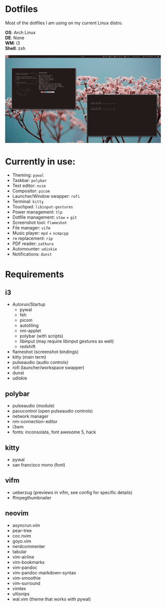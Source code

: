 # Dotfiles
Most of the dotfiles I am using on my current Linux distro.

**OS**: Arch Linux\
**DE**: None\
**WM**: i3\
**Shell**: zsh

![neofetch & cava](rice.png?raw=true "Title")

# Currently in use:
- Theming: `pywal`
- Taskbar: `polybar`
- Text editor: `nvim` 
- Compositor: `picom`
- Launcher/Window swapper: `rofi`
- Terminal: `kitty`
- Touchpad: `libinput-gestures`
- Power management: `tlp`
- Dotfile management: `stow` + `git`
- Screenshot tool: `flameshot`
- File manager: `vifm`
- Music player: `mpd` + `ncmpcpp`
- `rm` replacement: `rip`
- PDF reader: `zathura`
- Automounter: `udiskie`
- Notifications: `dunst`

# Requirements

## i3
- Autorun/Startup
    - pywal
    - feh
    - picom
    - autotiling
    - nm-applet
    - polybar (with scripts)
    - libinput (may require libinput gestures as well)
    - redshift
- flameshot (screenshot bindings)
- kitty (main term)
- pulseaudio (audio controls)
- rofi (launcher/workspace swapper)
- dunst
- udiskie

## polybar 
- pulseaudio (module)
- pavucontrol (open pulseaudio controls)
- network manager
- nm-connection-editor 
- i3wm
- fonts: inconsolata, font awesome 5, hack

## kitty
- pywal
- san francisco mono (font)

## vifm
- ueberzug (previews in vifm, see config for specific details)
- ffmpegthumbnailer

## neovim
- asyncrun.vim
- pear-tree
- coc.nvim
- goyo.vim
- nerdcommenter
- tabular
- vim-airline
- vim-bookmarks
- vim-pandoc
- vim-pandoc-markdown-syntax
- vim-smoothie
- vim-surround
- vimtex
- ultisnips
- wal.vim (theme that works with pywal)
